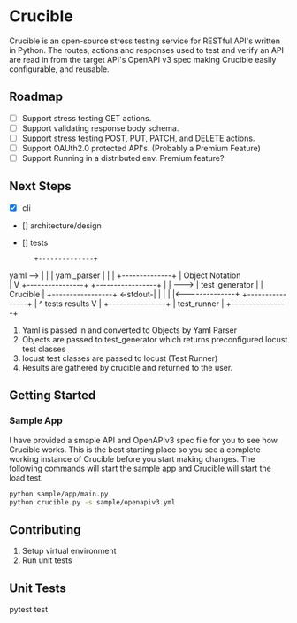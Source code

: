 # Crucible
Crucible is an open-source stress testing service for RESTful API's written in Python. The routes, actions and
responses used to test and verify an API are read in from the target API's OpenAPI v3 spec making Crucible easily
configurable, and reusable.

## Roadmap
 - [ ] Support stress testing GET actions.
 - [ ] Support validating response body schema. 
 - [ ] Support stress testing POST, PUT, PATCH, and DELETE actions.
 - [ ] Support OAUth2.0 protected API's. (Probably a Premium Feature)
 - [ ] Support Running in a distributed env. Premium feature?

## Next Steps
 - [x] cli
 - [] architecture/design
 - [] tests


          +--------------+                       
yaml  --> |              |
          |  yaml_parser |
          |              |
          +--------------+
                 |
           Object Notation   
                 |
                 V
         +----------------+      +-----------------+
         |                | ---> |  test_generator |
         |    Crucible    |      +-----------------+
<-stdout-|                |               |
         |                |<--------------+
         +----------------+
             |       ^
           tests    results
             V       |
         +----------------+
         |   test_runner  |
         +----------------+

1. Yaml is passed in and converted to Objects by Yaml Parser
2. Objects are passed to test_generator which returns preconfigured locust test classes
3. locust test classes are passed to locust (Test Runner)
4. Results are gathered by crucible and returned to the user.


## Getting Started
### Sample App
I have provided a smaple API and OpenAPIv3 spec file for you to see how Crucible
works. This is the best starting place so you see a complete working instance of
Crucible before you start making changes. The following commands will start the
sample app and Crucible will start the load test.
```bash
python sample/app/main.py
python crucible.py -s sample/openapiv3.yml
```


## Contributing
1. Setup virtual environment
2. Run unit tests

## Unit Tests
pytest test
